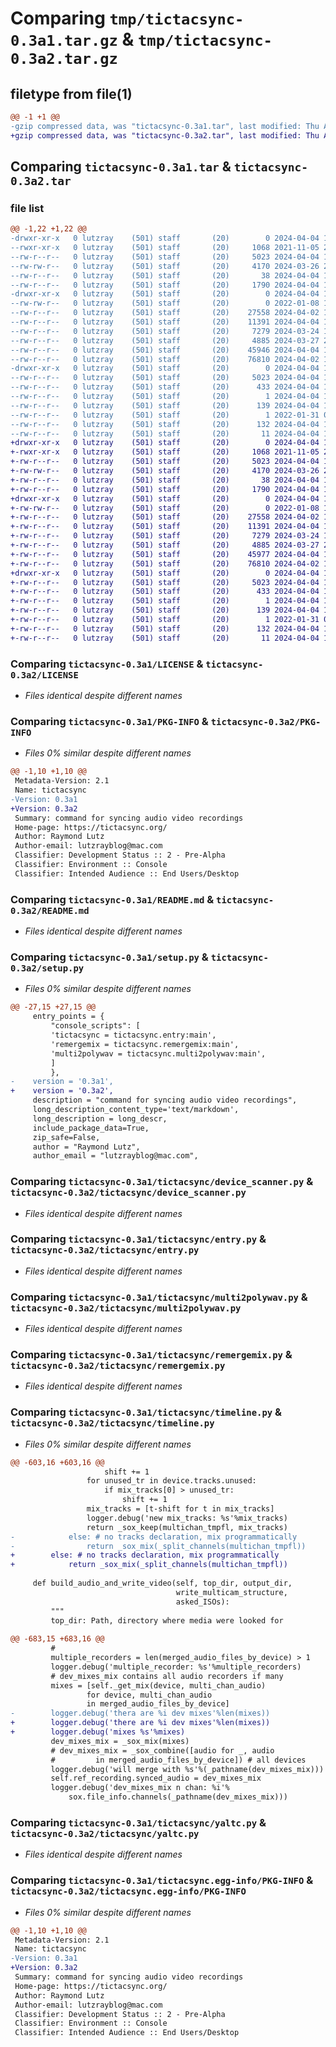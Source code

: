 # Comparing `tmp/tictacsync-0.3a1.tar.gz` & `tmp/tictacsync-0.3a2.tar.gz`

## filetype from file(1)

```diff
@@ -1 +1 @@
-gzip compressed data, was "tictacsync-0.3a1.tar", last modified: Thu Apr  4 15:36:35 2024, max compression
+gzip compressed data, was "tictacsync-0.3a2.tar", last modified: Thu Apr  4 16:36:38 2024, max compression
```

## Comparing `tictacsync-0.3a1.tar` & `tictacsync-0.3a2.tar`

### file list

```diff
@@ -1,22 +1,22 @@
-drwxr-xr-x   0 lutzray    (501) staff       (20)        0 2024-04-04 15:36:35.126706 tictacsync-0.3a1/
--rwxr-xr-x   0 lutzray    (501) staff       (20)     1068 2021-11-05 23:38:28.000000 tictacsync-0.3a1/LICENSE
--rw-r--r--   0 lutzray    (501) staff       (20)     5023 2024-04-04 15:36:35.126213 tictacsync-0.3a1/PKG-INFO
--rw-rw-r--   0 lutzray    (501) staff       (20)     4170 2024-03-26 23:09:32.000000 tictacsync-0.3a1/README.md
--rw-r--r--   0 lutzray    (501) staff       (20)       38 2024-04-04 15:36:35.126843 tictacsync-0.3a1/setup.cfg
--rw-r--r--   0 lutzray    (501) staff       (20)     1790 2024-04-04 15:36:22.000000 tictacsync-0.3a1/setup.py
-drwxr-xr-x   0 lutzray    (501) staff       (20)        0 2024-04-04 15:36:35.121611 tictacsync-0.3a1/tictacsync/
--rw-rw-r--   0 lutzray    (501) staff       (20)        0 2022-01-08 15:24:31.000000 tictacsync-0.3a1/tictacsync/__init__.py
--rw-r--r--   0 lutzray    (501) staff       (20)    27558 2024-04-02 15:17:03.000000 tictacsync-0.3a1/tictacsync/device_scanner.py
--rw-r--r--   0 lutzray    (501) staff       (20)    11391 2024-04-04 14:48:23.000000 tictacsync-0.3a1/tictacsync/entry.py
--rw-r--r--   0 lutzray    (501) staff       (20)     7279 2024-03-24 12:15:34.000000 tictacsync-0.3a1/tictacsync/multi2polywav.py
--rw-r--r--   0 lutzray    (501) staff       (20)     4885 2024-03-27 22:40:38.000000 tictacsync-0.3a1/tictacsync/remergemix.py
--rw-r--r--   0 lutzray    (501) staff       (20)    45946 2024-04-04 14:45:33.000000 tictacsync-0.3a1/tictacsync/timeline.py
--rw-r--r--   0 lutzray    (501) staff       (20)    76810 2024-04-02 15:13:47.000000 tictacsync-0.3a1/tictacsync/yaltc.py
-drwxr-xr-x   0 lutzray    (501) staff       (20)        0 2024-04-04 15:36:35.125494 tictacsync-0.3a1/tictacsync.egg-info/
--rw-r--r--   0 lutzray    (501) staff       (20)     5023 2024-04-04 15:36:35.000000 tictacsync-0.3a1/tictacsync.egg-info/PKG-INFO
--rw-r--r--   0 lutzray    (501) staff       (20)      433 2024-04-04 15:36:35.000000 tictacsync-0.3a1/tictacsync.egg-info/SOURCES.txt
--rw-r--r--   0 lutzray    (501) staff       (20)        1 2024-04-04 15:36:35.000000 tictacsync-0.3a1/tictacsync.egg-info/dependency_links.txt
--rw-r--r--   0 lutzray    (501) staff       (20)      139 2024-04-04 15:36:35.000000 tictacsync-0.3a1/tictacsync.egg-info/entry_points.txt
--rw-r--r--   0 lutzray    (501) staff       (20)        1 2022-01-31 00:58:06.000000 tictacsync-0.3a1/tictacsync.egg-info/not-zip-safe
--rw-r--r--   0 lutzray    (501) staff       (20)      132 2024-04-04 15:36:35.000000 tictacsync-0.3a1/tictacsync.egg-info/requires.txt
--rw-r--r--   0 lutzray    (501) staff       (20)       11 2024-04-04 15:36:35.000000 tictacsync-0.3a1/tictacsync.egg-info/top_level.txt
+drwxr-xr-x   0 lutzray    (501) staff       (20)        0 2024-04-04 16:36:38.959350 tictacsync-0.3a2/
+-rwxr-xr-x   0 lutzray    (501) staff       (20)     1068 2021-11-05 23:38:28.000000 tictacsync-0.3a2/LICENSE
+-rw-r--r--   0 lutzray    (501) staff       (20)     5023 2024-04-04 16:36:38.958864 tictacsync-0.3a2/PKG-INFO
+-rw-rw-r--   0 lutzray    (501) staff       (20)     4170 2024-03-26 23:09:32.000000 tictacsync-0.3a2/README.md
+-rw-r--r--   0 lutzray    (501) staff       (20)       38 2024-04-04 16:36:38.959510 tictacsync-0.3a2/setup.cfg
+-rw-r--r--   0 lutzray    (501) staff       (20)     1790 2024-04-04 16:33:19.000000 tictacsync-0.3a2/setup.py
+drwxr-xr-x   0 lutzray    (501) staff       (20)        0 2024-04-04 16:36:38.954252 tictacsync-0.3a2/tictacsync/
+-rw-rw-r--   0 lutzray    (501) staff       (20)        0 2022-01-08 15:24:31.000000 tictacsync-0.3a2/tictacsync/__init__.py
+-rw-r--r--   0 lutzray    (501) staff       (20)    27558 2024-04-02 15:17:03.000000 tictacsync-0.3a2/tictacsync/device_scanner.py
+-rw-r--r--   0 lutzray    (501) staff       (20)    11391 2024-04-04 16:34:29.000000 tictacsync-0.3a2/tictacsync/entry.py
+-rw-r--r--   0 lutzray    (501) staff       (20)     7279 2024-03-24 12:15:34.000000 tictacsync-0.3a2/tictacsync/multi2polywav.py
+-rw-r--r--   0 lutzray    (501) staff       (20)     4885 2024-03-27 22:40:38.000000 tictacsync-0.3a2/tictacsync/remergemix.py
+-rw-r--r--   0 lutzray    (501) staff       (20)    45977 2024-04-04 16:31:31.000000 tictacsync-0.3a2/tictacsync/timeline.py
+-rw-r--r--   0 lutzray    (501) staff       (20)    76810 2024-04-02 15:13:47.000000 tictacsync-0.3a2/tictacsync/yaltc.py
+drwxr-xr-x   0 lutzray    (501) staff       (20)        0 2024-04-04 16:36:38.958145 tictacsync-0.3a2/tictacsync.egg-info/
+-rw-r--r--   0 lutzray    (501) staff       (20)     5023 2024-04-04 16:36:38.000000 tictacsync-0.3a2/tictacsync.egg-info/PKG-INFO
+-rw-r--r--   0 lutzray    (501) staff       (20)      433 2024-04-04 16:36:38.000000 tictacsync-0.3a2/tictacsync.egg-info/SOURCES.txt
+-rw-r--r--   0 lutzray    (501) staff       (20)        1 2024-04-04 16:36:38.000000 tictacsync-0.3a2/tictacsync.egg-info/dependency_links.txt
+-rw-r--r--   0 lutzray    (501) staff       (20)      139 2024-04-04 16:36:38.000000 tictacsync-0.3a2/tictacsync.egg-info/entry_points.txt
+-rw-r--r--   0 lutzray    (501) staff       (20)        1 2022-01-31 00:58:06.000000 tictacsync-0.3a2/tictacsync.egg-info/not-zip-safe
+-rw-r--r--   0 lutzray    (501) staff       (20)      132 2024-04-04 16:36:38.000000 tictacsync-0.3a2/tictacsync.egg-info/requires.txt
+-rw-r--r--   0 lutzray    (501) staff       (20)       11 2024-04-04 16:36:38.000000 tictacsync-0.3a2/tictacsync.egg-info/top_level.txt
```

### Comparing `tictacsync-0.3a1/LICENSE` & `tictacsync-0.3a2/LICENSE`

 * *Files identical despite different names*

### Comparing `tictacsync-0.3a1/PKG-INFO` & `tictacsync-0.3a2/PKG-INFO`

 * *Files 0% similar despite different names*

```diff
@@ -1,10 +1,10 @@
 Metadata-Version: 2.1
 Name: tictacsync
-Version: 0.3a1
+Version: 0.3a2
 Summary: command for syncing audio video recordings
 Home-page: https://tictacsync.org/
 Author: Raymond Lutz
 Author-email: lutzrayblog@mac.com
 Classifier: Development Status :: 2 - Pre-Alpha
 Classifier: Environment :: Console
 Classifier: Intended Audience :: End Users/Desktop
```

### Comparing `tictacsync-0.3a1/README.md` & `tictacsync-0.3a2/README.md`

 * *Files identical despite different names*

### Comparing `tictacsync-0.3a1/setup.py` & `tictacsync-0.3a2/setup.py`

 * *Files 0% similar despite different names*

```diff
@@ -27,15 +27,15 @@
     entry_points = {
         "console_scripts": [
         'tictacsync = tictacsync.entry:main',
         'remergemix = tictacsync.remergemix:main',
         'multi2polywav = tictacsync.multi2polywav:main',
         ]
         },
-    version = '0.3a1',
+    version = '0.3a2',
     description = "command for syncing audio video recordings",
     long_description_content_type='text/markdown',
     long_description = long_descr,
     include_package_data=True,
     zip_safe=False,
     author = "Raymond Lutz",
     author_email = "lutzrayblog@mac.com",
```

### Comparing `tictacsync-0.3a1/tictacsync/device_scanner.py` & `tictacsync-0.3a2/tictacsync/device_scanner.py`

 * *Files identical despite different names*

### Comparing `tictacsync-0.3a1/tictacsync/entry.py` & `tictacsync-0.3a2/tictacsync/entry.py`

 * *Files identical despite different names*

### Comparing `tictacsync-0.3a1/tictacsync/multi2polywav.py` & `tictacsync-0.3a2/tictacsync/multi2polywav.py`

 * *Files identical despite different names*

### Comparing `tictacsync-0.3a1/tictacsync/remergemix.py` & `tictacsync-0.3a2/tictacsync/remergemix.py`

 * *Files identical despite different names*

### Comparing `tictacsync-0.3a1/tictacsync/timeline.py` & `tictacsync-0.3a2/tictacsync/timeline.py`

 * *Files 0% similar despite different names*

```diff
@@ -603,16 +603,16 @@
                     shift += 1
                 for unused_tr in device.tracks.unused:
                     if mix_tracks[0] > unused_tr:
                         shift += 1
                 mix_tracks = [t-shift for t in mix_tracks]
                 logger.debug('new mix_tracks: %s'%mix_tracks)
                 return _sox_keep(multichan_tmpfl, mix_tracks)
-            else: # no tracks declaration, mix programmatically
-                return _sox_mix(_split_channels(multichan_tmpfl))
+        else: # no tracks declaration, mix programmatically
+            return _sox_mix(_split_channels(multichan_tmpfl))
 
     def build_audio_and_write_video(self, top_dir, output_dir,
                                     write_multicam_structure,
                                     asked_ISOs):
         """
         top_dir: Path, directory where media were looked for
 
@@ -683,15 +683,16 @@
         #
         multiple_recorders = len(merged_audio_files_by_device) > 1
         logger.debug('multiple_recorder: %s'%multiple_recorders)
         # dev_mixes_mix contains all audio recorders if many
         mixes = [self._get_mix(device, multi_chan_audio)
                 for device, multi_chan_audio
                 in merged_audio_files_by_device]
-        logger.debug('thera are %i dev mixes'%len(mixes))
+        logger.debug('there are %i dev mixes'%len(mixes))
+        logger.debug('mixes %s'%mixes)
         dev_mixes_mix = _sox_mix(mixes)
         # dev_mixes_mix = _sox_combine([audio for _, audio
         #         in merged_audio_files_by_device]) # all devices
         logger.debug('will merge with %s'%(_pathname(dev_mixes_mix)))
         self.ref_recording.synced_audio = dev_mixes_mix
         logger.debug('dev_mixes_mix n chan: %i'%
             sox.file_info.channels(_pathname(dev_mixes_mix)))
```

### Comparing `tictacsync-0.3a1/tictacsync/yaltc.py` & `tictacsync-0.3a2/tictacsync/yaltc.py`

 * *Files identical despite different names*

### Comparing `tictacsync-0.3a1/tictacsync.egg-info/PKG-INFO` & `tictacsync-0.3a2/tictacsync.egg-info/PKG-INFO`

 * *Files 0% similar despite different names*

```diff
@@ -1,10 +1,10 @@
 Metadata-Version: 2.1
 Name: tictacsync
-Version: 0.3a1
+Version: 0.3a2
 Summary: command for syncing audio video recordings
 Home-page: https://tictacsync.org/
 Author: Raymond Lutz
 Author-email: lutzrayblog@mac.com
 Classifier: Development Status :: 2 - Pre-Alpha
 Classifier: Environment :: Console
 Classifier: Intended Audience :: End Users/Desktop
```

